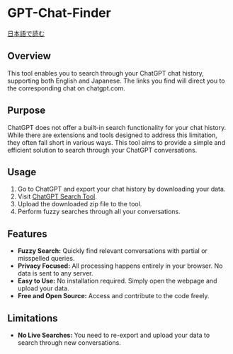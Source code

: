 # GPT-Chat-Finder

[日本語で読む](README-ja.md)

## Overview

This tool enables you to search through your ChatGPT chat history, supporting both English and Japanese. 
The links you find will direct you to the corresponding chat on chatgpt.com.

## Purpose

ChatGPT does not offer a built-in search functionality for your chat history. 
While there are extensions and tools designed to address this limitation, they often fall short in various ways. 
This tool aims to provide a simple and efficient solution to search through your ChatGPT conversations.

## Usage

1. Go to ChatGPT and export your chat history by downloading your data.
2. Visit [ChatGPT Search Tool](https://laggingreflex.github.io/chatgpt-search/).
3. Upload the downloaded zip file to the tool.
4. Perform fuzzy searches through all your conversations.

## Features

- **Fuzzy Search:** Quickly find relevant conversations with partial or misspelled queries.
- **Privacy Focused:** All processing happens entirely in your browser. No data is sent to any server.
- **Easy to Use:** No installation required. Simply open the webpage and upload your data.
- **Free and Open Source:** Access and contribute to the code freely.

## Limitations

- **No Live Searches:** You need to re-export and upload your data to search through new conversations.
